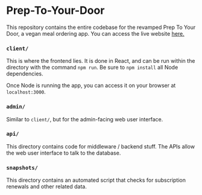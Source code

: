 # Prep-To-Your-Door

This repository contains the entire codebase for the revamped Prep To Your Door, a vegan meal ordering app. You can access the live website [here.](https://preptoyourdoor.netlify.app)

### `client/`
This is where the frontend lies. It is done in React, and can be run within the directory with the command `npm run`. Be sure to `npm install` all Node dependencies.

Once Node is running the app, you can access it on your browser at `localhost:3000`.

### `admin/`
Similar to `client/`, but for the admin-facing web user interface.

### `api/`
This directory contains code for middleware / backend stuff. The APIs allow the web user interface to talk to the database.

### `snapshots/`
This directory contains an automated script that checks for subscription renewals and other related data.
